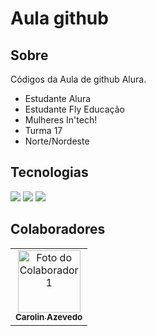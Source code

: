 <h1>Aula github</h1>

<h2> Sobre</h2>
<p>Códigos da Aula de github Alura.</p>

* Estudante Alura
* Estudante Fly Educação
* Mulheres In'tech!
* Turma 17 
* Norte/Nordeste

## Tecnologias
<div>
  <img src="https://img.shields.io/badge/HTML-239120?style=for-the-badge&logo=html5&logoColor=white">
  <img src="https://img.shields.io/badge/CSS-239120?&style=for-the-badge&logo=css3&logoColor=white">
  <img src="https://img.shields.io/badge/JavaScript-F7DF1E?style=for-the-badge&logo=javascript&logoColor=black">
</div>

  ## Colaboradores

<table>
  <tr>
    <td align="center">
      <a href="https://github.com/Carolinazeved">
        <img src="https://github.com/Carolinazeved.png" width="100px;" alt="Foto do Colaborador 1"/>
        <br />
        <sub><b>Carolin Azevedo</b></sub>
      
  </tr>
</table>


  
